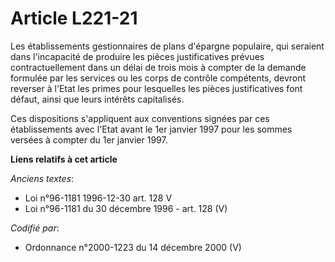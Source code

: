 # Article L221-21

Les établissements gestionnaires de plans d'épargne populaire, qui seraient dans l'incapacité de produire les pièces
justificatives prévues contractuellement dans un délai de trois mois à compter de la demande formulée par les services ou les
corps de contrôle compétents, devront reverser à l'Etat les primes pour lesquelles les pièces justificatives font défaut,
ainsi que leurs intérêts capitalisés.

Ces dispositions s'appliquent aux conventions signées par ces établissements avec l'Etat avant le 1er janvier 1997 pour les
sommes versées à compter du 1er janvier 1997.

**Liens relatifs à cet article**

_Anciens textes_:

  - Loi n°96-1181 1996-12-30 art. 128 V
  - Loi n°96-1181 du 30 décembre 1996 - art. 128 (V)

_Codifié par_:

  - Ordonnance n°2000-1223 du 14 décembre 2000 (V)
